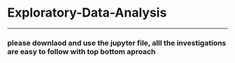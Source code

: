 # Exploratory-Data-Analysis
----------
### please downlaod and use the jupyter file, alll the investigations are easy to follow with top bottom aproach 
